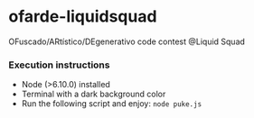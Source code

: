 # ofarde-liquidsquad
OFuscado/ARtístico/DEgenerativo code contest @Liquid Squad

### Execution instructions

* Node (>6.10.0) installed 
* Terminal with a dark background color
* Run the following script and enjoy:
 `node puke.js`

